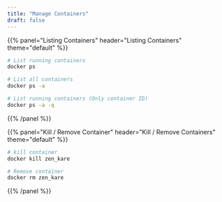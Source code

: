 ```yaml
---
title: "Manage Containers"
draft: false
---
```


{{% panel="Listing Containers" header="Listing Containers" theme="default" %}}
```bash
# List running containers
docker ps

# List all containers
docker ps -a

# List running containers (Only container ID)
docker ps -a -q
```
{{% /panel %}}

{{% panel="Kill / Remove Container" header="Kill / Remove Containers" theme="default" %}}
```bash
# kill container
docker kill zen_kare
```
```bash
# Remove container
docker rm zen_kare
```
{{% /panel %}}
